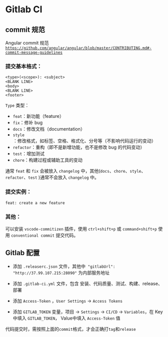 # Gitlab CI

## commit 规范

Angular commit 规范 [`https://github.com/angular/angular/blob/master/CONTRIBUTING.md#-commit-message-guidelines`](https://github.com/angular/angular/blob/master/CONTRIBUTING.md#-commit-message-guidelines)

### 提交基本格式：

```
<type>(<scope>): <subject>
<BLANK LINE>
<body>
<BLANK LINE>
<footer>
```

`Type` 类型：

- `feat`：新功能（feature）
- `fix`：修补 bug
- `docs`：修改文档（documentation）
- `style`：修改格式，如标签、空格、格式化、分号等（不影响代码运行的变动）
- `refactor`：重构（即不是新增功能，也不是修改 bug 的代码变动）
- `test`：增加测试
- `chore`：构建过程或辅助工具的变动

通常 `feat` 和 `fix` 会被放入 `changelog` 中，其他(`docs`、`chore`、`style`、`refactor`、`test` )通常不会放入 `changelog` 中。

### 提交实例：

`feat: create a new feature`

### 其他：

可以安装 `vscode-commitizen` 插件，使用 `ctrl+shift+p` 或 `command+shift+p` 使用 `conventional commit` 提交代码。

## Gitlab 配置

- 添加 `.releaserc.json` 文件，其他中` "gitlabUrl": "http://37.99.107.215:28090"` 为内部服务地址
- 添加 `.gitlab-ci.yml` 文件，包含 安装、代码质量、测试、构建、release、部署

- 添加 `Access-Token` ，`User Settings` -> `Access Tokens`
- 添加 `GITLAB_TOKEN` 变量，项目 -> `Settings` -> `CI/CD` -> `Variables`，在 Key中填入 `GITLAB_TOKEN`，  Value中填入 `Access-Token` 值

代码提交时，需按照上面的`commit`格式，才会正确打`tag`和`release`